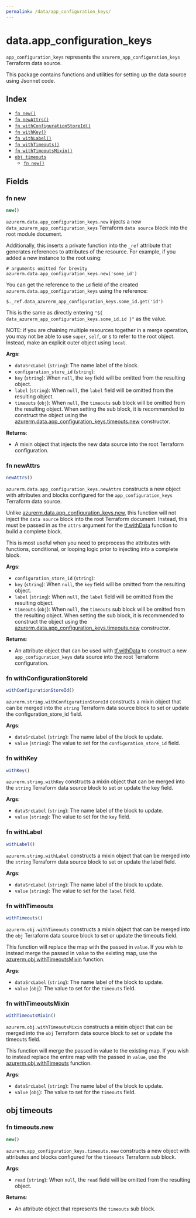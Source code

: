 ```yaml
---
permalink: /data/app_configuration_keys/
---
```


# data.app_configuration_keys

`app_configuration_keys` represents the `azurerm_app_configuration_keys` Terraform data source.



This package contains functions and utilities for setting up the data source using Jsonnet code.


## Index

* [`fn new()`](#fn-new)
* [`fn newAttrs()`](#fn-newattrs)
* [`fn withConfigurationStoreId()`](#fn-withconfigurationstoreid)
* [`fn withKey()`](#fn-withkey)
* [`fn withLabel()`](#fn-withlabel)
* [`fn withTimeouts()`](#fn-withtimeouts)
* [`fn withTimeoutsMixin()`](#fn-withtimeoutsmixin)
* [`obj timeouts`](#obj-timeouts)
  * [`fn new()`](#fn-timeoutsnew)

## Fields

### fn new

```ts
new()
```


`azurerm.data.app_configuration_keys.new` injects a new `data_azurerm_app_configuration_keys` Terraform `data source`
block into the root module document.

Additionally, this inserts a private function into the `_ref` attribute that generates references to attributes of the
resource. For example, if you added a new instance to the root using:

    # arguments omitted for brevity
    azurerm.data.app_configuration_keys.new('some_id')

You can get the reference to the `id` field of the created `azurerm.data.app_configuration_keys` using the reference:

    $._ref.data_azurerm_app_configuration_keys.some_id.get('id')

This is the same as directly entering `"${ data_azurerm_app_configuration_keys.some_id.id }"` as the value.

NOTE: if you are chaining multiple resources together in a merge operation, you may not be able to use `super`, `self`,
or `$` to refer to the root object. Instead, make an explicit outer object using `local`.

**Args**:
  - `dataSrcLabel` (`string`): The name label of the block.
  - `configuration_store_id` (`string`): 
  - `key` (`string`):  When `null`, the `key` field will be omitted from the resulting object.
  - `label` (`string`):  When `null`, the `label` field will be omitted from the resulting object.
  - `timeouts` (`obj`):  When `null`, the `timeouts` sub block will be omitted from the resulting object. When setting the sub block, it is recommended to construct the object using the [azurerm.data.app_configuration_keys.timeouts.new](#fn-appconfigurationkeystimeoutsnew) constructor.

**Returns**:
- A mixin object that injects the new data source into the root Terraform configuration.


### fn newAttrs

```ts
newAttrs()
```


`azurerm.data.app_configuration_keys.newAttrs` constructs a new object with attributes and blocks configured for the `app_configuration_keys`
Terraform data source.

Unlike [azurerm.data.app_configuration_keys.new](#fn-appconfigurationkeysnew), this function will not inject the `data source`
block into the root Terraform document. Instead, this must be passed in as the `attrs` argument for the
[tf.withData](https://github.com/tf-libsonnet/core/tree/main/docs#fn-withdata) function to build a complete block.

This is most useful when you need to preprocess the attributes with functions, conditional, or looping logic prior to
injecting into a complete block.

**Args**:
  - `configuration_store_id` (`string`): 
  - `key` (`string`):  When `null`, the `key` field will be omitted from the resulting object.
  - `label` (`string`):  When `null`, the `label` field will be omitted from the resulting object.
  - `timeouts` (`obj`):  When `null`, the `timeouts` sub block will be omitted from the resulting object. When setting the sub block, it is recommended to construct the object using the [azurerm.data.app_configuration_keys.timeouts.new](#fn-appconfigurationkeystimeoutsnew) constructor.

**Returns**:
  - An attribute object that can be used with [tf.withData](https://github.com/tf-libsonnet/core/tree/main/docs#fn-withdata) to construct a new `app_configuration_keys` data source into the root Terraform configuration.


### fn withConfigurationStoreId

```ts
withConfigurationStoreId()
```

`azurerm.string.withConfigurationStoreId` constructs a mixin object that can be merged into the `string`
Terraform data source block to set or update the configuration_store_id field.



**Args**:
  - `dataSrcLabel` (`string`): The name label of the block to update.
  - `value` (`string`): The value to set for the `configuration_store_id` field.


### fn withKey

```ts
withKey()
```

`azurerm.string.withKey` constructs a mixin object that can be merged into the `string`
Terraform data source block to set or update the key field.



**Args**:
  - `dataSrcLabel` (`string`): The name label of the block to update.
  - `value` (`string`): The value to set for the `key` field.


### fn withLabel

```ts
withLabel()
```

`azurerm.string.withLabel` constructs a mixin object that can be merged into the `string`
Terraform data source block to set or update the label field.



**Args**:
  - `dataSrcLabel` (`string`): The name label of the block to update.
  - `value` (`string`): The value to set for the `label` field.


### fn withTimeouts

```ts
withTimeouts()
```

`azurerm.obj.withTimeouts` constructs a mixin object that can be merged into the `obj`
Terraform data source block to set or update the timeouts field.

This function will replace the map with the passed in `value`. If you wish to instead merge the
passed in value to the existing map, use the [azurerm.obj.withTimeoutsMixin](TODO) function.

**Args**:
  - `dataSrcLabel` (`string`): The name label of the block to update.
  - `value` (`obj`): The value to set for the `timeouts` field.


### fn withTimeoutsMixin

```ts
withTimeoutsMixin()
```

`azurerm.obj.withTimeoutsMixin` constructs a mixin object that can be merged into the `obj`
Terraform data source block to set or update the timeouts field.

This function will merge the passed in value to the existing map. If you wish
to instead replace the entire map with the passed in `value`, use the [azurerm.obj.withTimeouts](TODO)
function.


**Args**:
  - `dataSrcLabel` (`string`): The name label of the block to update.
  - `value` (`obj`): The value to set for the `timeouts` field.


## obj timeouts



### fn timeouts.new

```ts
new()
```


`azurerm.app_configuration_keys.timeouts.new` constructs a new object with attributes and blocks configured for the `timeouts`
Terraform sub block.



**Args**:
  - `read` (`string`):  When `null`, the `read` field will be omitted from the resulting object.

**Returns**:
  - An attribute object that represents the `timeouts` sub block.
